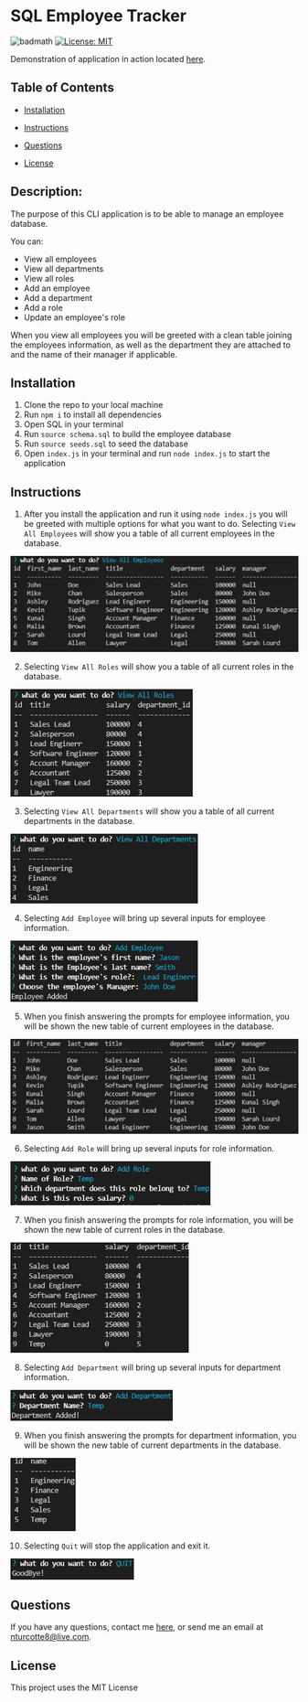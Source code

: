# SQL Employee Tracker
![badmath](https://img.shields.io/github/repo-size/TheHebi/sql-employee-tracker)
[![License: MIT](https://img.shields.io/badge/License-MIT-yellow.svg)](https://opensource.org/licenses/MIT)

Demonstration of application in action located <a href="https://www.youtube.com/watch?v=qh_pXoOuc3o&t=3s">here</a>.


## Table of Contents
* [Installation](#installation)
* [Instructions](#instructions)

* [Questions](#questions)
* [License](#license)

## Description:
The purpose of this CLI application is to be able to manage an employee database. 

You can:
    
* View all employees
* View all departments
* View all roles
* Add an employee
* Add a department
* Add a role
* Update an employee's role

When you view all employees you will be greeted with a clean table joining the employees information, as well as the department they are attached to and the name of their manager if applicable.

## Installation
1. Clone the repo to your local machine
2. Run `npm i` to install all dependencies
3. Open SQL in your terminal
4. Run `source schema.sql` to build the employee database
5. Run `source seeds.sql` to seed the database
6. Open `index.js` in your terminal and run `node index.js` to start the application

## Instructions
1. After you install the application and run it using `node index.js` you will be greeted with multiple options for what you want to do. Selecting `View All Employees` will show you a table of all current employees in the database.

![view all employees](./images/view-all-employees.png)

2. Selecting `View All Roles` will show you a table of all current roles in the database.

![view all roles](./images/view-all-roles.png)

3. Selecting `View All Departments` will show you a table of all current departments in the database.

![view all departments](./images/view-all-departments.png)

4. Selecting `Add Employee` will bring up several inputs for employee information.

![add employee](./images/add-employee.png)

5. When you finish answering the prompts for employee information, you will be shown the new table of current employees in the database.

![added employee](./images/added-employee.png)

6. Selecting `Add Role` will bring up several inputs for role information.

![add role](./images/add-role.png)

7. When you finish answering the prompts for role information, you will be shown the new table of current roles in the database.

![added role](./images/added-role.png)

8. Selecting `Add Department` will bring up several inputs for department information.

![add department](./images/add-department.png)

9. When you finish answering the prompts for department information, you will be shown the new table of current departments in the database.

![added department](./images/added-department.png)

10. Selecting `Quit` will stop the application and exit it.

![quit application](./images/quit-application.png)


## Questions
If you have any questions, contact me <a href="https://github.com/TheHebi" target="_blank">here</a>, or send me an email at nturcotte8@live.com.

## License 
 This project uses the MIT License
